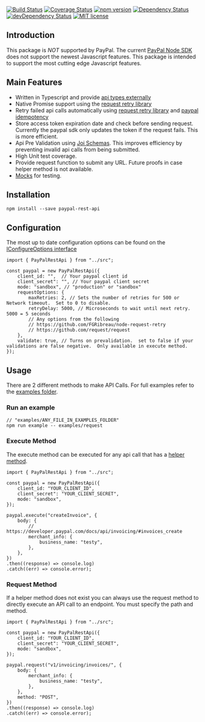[![Build Status](https://travis-ci.org/trainerbill/paypal-rest-api.svg?branch=master)](https://travis-ci.org/trainerbill/paypal-rest-api)
[![Coverage Status](https://coveralls.io/repos/github/trainerbill/paypal-rest-api/badge.svg?branch=master)](https://coveralls.io/github/trainerbill/paypal-rest-api?branch=master)
[![npm version](https://badge.fury.io/js/paypal-rest-api.svg)](https://badge.fury.io/js/paypal-rest-api)
[![Dependency Status](https://david-dm.org/trainerbill/paypal-rest-api.svg)](https://david-dm.org/trainerbill/paypal-rest-api)
[![devDependency Status](https://david-dm.org/trainerbill/paypal-rest-api/dev-status.svg)](https://david-dm.org/trainerbill/paypal-rest-api#info=devDependencies)
[![MIT license](http://img.shields.io/badge/license-MIT-brightgreen.svg)](http://opensource.org/licenses/MIT)

## Introduction

This package is *NOT* supported by PayPal.  The current [PayPal Node SDK](https://github.com/paypal/PayPal-node-SDK) does not support the newest Javascript features.  This package is intended to support the most cutting edge Javascript features.

## Main Features

- Written in Typescript and provide [api types externally](https://github.com/trainerbill/paypal-rest-api/tree/master/src/apitypes)
- Native Promise support using the [request retry library](https://github.com/FGRibreau/node-request-retry)
- Retry failed api calls automatically using [request retry library](https://github.com/FGRibreau/node-request-retry) and [paypal idempotency](https://developer.paypal.com/docs/integration/direct/express-checkout/integration-jsv4/best-practices/#process)
- Store access token expiration date and check before sending request.  Currently the paypal sdk only updates the token if the request fails.  This is more efficient.
- Api Pre Validation using [Joi Schemas](https://github.com/trainerbill/paypal-rest-api/tree/master/src/joi).  This improves efficiency by preventing invalid api calls from being submitted.
- High Unit test coverage.
- Provide request function to submit any URL.  Future proofs in case helper method is not available.
- [Mocks](https://github.com/trainerbill/paypal-rest-api/tree/master/src/mocks) for testing.

## Installation
```
npm install --save paypal-rest-api
```

## Configuration
The most up to date configuration options can be found on the [IConfigureOptions interface](https://github.com/trainerbill/paypal-rest-api/blob/master/src/api.ts)
```
import { PayPalRestApi } from "../src";

const paypal = new PayPalRestApi({
    client_id: "",  // Your paypal client id
    client_secret": "", // Your paypal client secret
    mode: "sandbox", // "production" or "sandbox"
    requestOptions: {
        maxRetries: 2, // Sets the number of retries for 500 or Network timeout.  Set to 0 to disable.
        retryDelay: 5000, // Microseconds to wait until next retry.  5000 = 5 seconds
        // Any options from the following
        // https://github.com/FGRibreau/node-request-retry
        // https://github.com/request/request
    },
    validate: true, // Turns on prevalidation.  set to false if your validations are false negative.  Only available in execute method.
});
```

## Usage
There are 2 different methods to make API Calls. For full examples refer to the [examples folder](https://github.com/trainerbill/paypal-rest-api/tree/master/examples).

### Run an example
```
// "examples/ANY_FILE_IN_EXAMPLES_FOLDER"
npm run example -- examples/request
```

### Execute Method
The execute method can be executed for any api call that has a [helper method](https://github.com/trainerbill/paypal-rest-api/tree/master/examples/src/helpers.ts).
```
import { PayPalRestApi } from "../src";

const paypal = new PayPalRestApi({
    client_id: "YOUR_CLIENT_ID",
    client_secret": "YOUR_CLIENT_SECRET",
    mode: "sandbox",
});

paypal.execute("createInvoice", {
    body: {
        // https://developer.paypal.com/docs/api/invoicing/#invoices_create
        merchant_info: {
            business_name: "testy",
        },
    },
})
.then((response) => console.log)
.catch((err) => console.error);
```

### Request Method
If a helper method does not exist you can always use the request method to directly execute an API call to an endpoint.  You must specify the path and method.

```
import { PayPalRestApi } from "../src";

const paypal = new PayPalRestApi({
    client_id: "YOUR_CLIENT_ID",
    client_secret": "YOUR_CLIENT_SECRET",
    mode: "sandbox",
});

paypal.request("v1/invoicing/invoices/", {
    body: {
        merchant_info: {
            business_name: "testy",
        },
    },
    method: "POST",
})
.then((response) => console.log)
.catch((err) => console.error);
```
